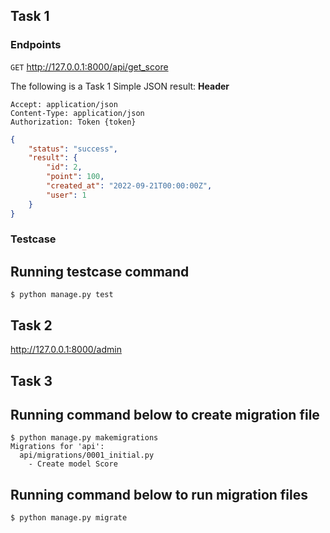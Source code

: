 ## Task 1

### Endpoints
<code>GET</code> http://127.0.0.1:8000/api/get_score

The following is a Task 1 Simple JSON result:
**Header**

	Accept: application/json
	Content-Type: application/json
	Authorization: Token {token}

```JSON
{
    "status": "success",
    "result": {
        "id": 2,
        "point": 100,
        "created_at": "2022-09-21T00:00:00Z",
        "user": 1
    }
}
```

### Testcase

Running testcase command
--------------------------

```
$ python manage.py test
```

## Task 2
http://127.0.0.1:8000/admin

## Task 3

Running command below to create migration file
--------------------------

```
$ python manage.py makemigrations
Migrations for 'api':
  api/migrations/0001_initial.py
    - Create model Score
```

Running command below to run migration files
--------------------------

```
$ python manage.py migrate
```